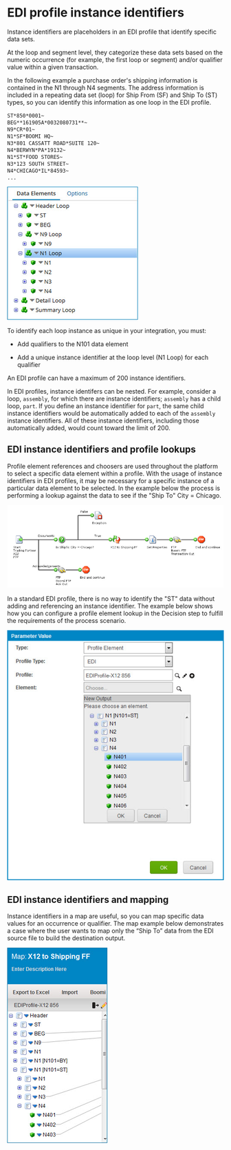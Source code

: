 # EDI profile instance identifiers

<head>
  <meta name="guidename" content="Integration"/>
  <meta name="context" content="GUID-99b6337d-c6b6-4d0e-81f9-1ac041f86988"/>
</head>


Instance identifiers are placeholders in an EDI profile that identify specific data sets.

At the loop and segment level, they categorize these data sets based on the numeric occurrence \(for example, the first loop or segment\) and/or qualifier value within a given transaction.

In the following example a purchase order's shipping information is contained in the N1 through N4 segments. The address information is included in a repeating data set \(loop\) for Ship From \(SF\) and Ship To \(ST\) types, so you can identify this information as one loop in the EDI profile.

```
ST*850*0001~
BEG**161905A*0032080731**~
N9*CR*01~
N1*SF*BOOMI HQ~
N3*801 CASSATT ROAD*SUITE 120~
N4*BERWYN*PA*19132~
N1*ST*FOOD STORES~
N3*123 SOUTH STREET~
N4*CHICAGO*IL*84593~
...
```

![Sample instance identifier as described in the surrounding text.](../Images/build-ps-profile-edi-x12-data-elements-n1-loop.jpg)

To identify each loop instance as unique in your integration, you must:

-   Add qualifiers to the N101 data element

-   Add a unique instance identifier at the loop level \(N1 Loop\) for each qualifier


An EDI profile can have a maximum of 200 instance identifiers.

In EDI profiles, instance identifers can be nested. For example, consider a loop, `assembly`, for which there are instance identifiers; `assembly` has a child loop, `part`. If you define an instance identifier for `part`, the same child instance identifiers would be automatically added to each of the `assembly` instance identifiers. All of these instance identifiers, including those automatically added, would count toward the limit of 200.

## EDI instance identifiers and profile lookups

Profile element references and choosers are used throughout the platform to select a specific data element within a profile. With the usage of instance identifiers in EDI profiles, it may be necessary for a specific instance of a particular data element to be selected. In the example below the process is performing a lookup against the data to see if the "Ship To" City = Chicago.

![Sample process illustrating the use of instance identifiers.](../Images/process-dg-lookup-edi-profile_40f1dc78-1774-49e8-bdb7-f3def1465fe3.jpg)

In a standard EDI profile, there is no way to identify the "ST" data without adding and referencing an instance identifier. The example below shows how you can configure a profile element lookup in the Decision step to fulfill the requirements of the process scenario.

![Parameter Value dialog for an EDI profile element.](../Images/build-db-parameter-value-with-identifier-instance.jpg)

## EDI instance identifiers and mapping

Instance identifiers in a map are useful, so you can map specific data values for an occurrence or qualifier. The map example below demonstrates a case where the user wants to map only the “Ship To” data from the EDI source file to build the destination output.

![Sample instance identifiers in a map for an EDI profile.](../Images/build-pg-map-with-identifier-instances.jpg)